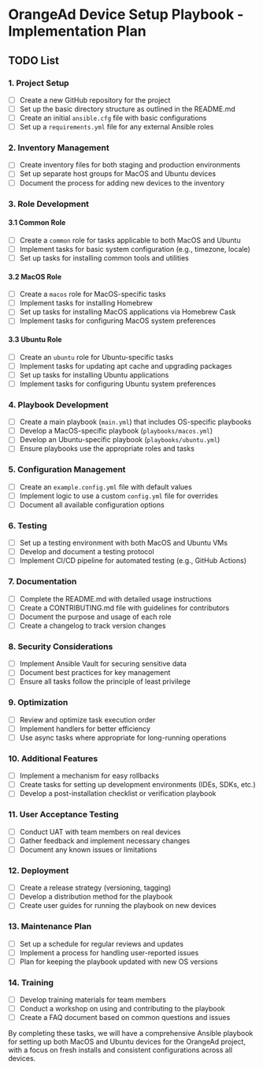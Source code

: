 # OrangeAd Device Setup Playbook - Implementation Plan

## TODO List

### 1. Project Setup

- [ ] Create a new GitHub repository for the project
- [ ] Set up the basic directory structure as outlined in the README.md
- [ ] Create an initial `ansible.cfg` file with basic configurations
- [ ] Set up a `requirements.yml` file for any external Ansible roles

### 2. Inventory Management

- [ ] Create inventory files for both staging and production environments
- [ ] Set up separate host groups for MacOS and Ubuntu devices
- [ ] Document the process for adding new devices to the inventory

### 3. Role Development

#### 3.1 Common Role

- [ ] Create a `common` role for tasks applicable to both MacOS and Ubuntu
- [ ] Implement tasks for basic system configuration (e.g., timezone, locale)
- [ ] Set up tasks for installing common tools and utilities

#### 3.2 MacOS Role

- [ ] Create a `macos` role for MacOS-specific tasks
- [ ] Implement tasks for installing Homebrew
- [ ] Set up tasks for installing MacOS applications via Homebrew Cask
- [ ] Implement tasks for configuring MacOS system preferences

#### 3.3 Ubuntu Role

- [ ] Create an `ubuntu` role for Ubuntu-specific tasks
- [ ] Implement tasks for updating apt cache and upgrading packages
- [ ] Set up tasks for installing Ubuntu applications
- [ ] Implement tasks for configuring Ubuntu system preferences

### 4. Playbook Development

- [ ] Create a main playbook (`main.yml`) that includes OS-specific playbooks
- [ ] Develop a MacOS-specific playbook (`playbooks/macos.yml`)
- [ ] Develop an Ubuntu-specific playbook (`playbooks/ubuntu.yml`)
- [ ] Ensure playbooks use the appropriate roles and tasks

### 5. Configuration Management

- [ ] Create an `example.config.yml` file with default values
- [ ] Implement logic to use a custom `config.yml` file for overrides
- [ ] Document all available configuration options

### 6. Testing

- [ ] Set up a testing environment with both MacOS and Ubuntu VMs
- [ ] Develop and document a testing protocol
- [ ] Implement CI/CD pipeline for automated testing (e.g., GitHub Actions)

### 7. Documentation

- [ ] Complete the README.md with detailed usage instructions
- [ ] Create a CONTRIBUTING.md file with guidelines for contributors
- [ ] Document the purpose and usage of each role
- [ ] Create a changelog to track version changes

### 8. Security Considerations

- [ ] Implement Ansible Vault for securing sensitive data
- [ ] Document best practices for key management
- [ ] Ensure all tasks follow the principle of least privilege

### 9. Optimization

- [ ] Review and optimize task execution order
- [ ] Implement handlers for better efficiency
- [ ] Use async tasks where appropriate for long-running operations

### 10. Additional Features

- [ ] Implement a mechanism for easy rollbacks
- [ ] Create tasks for setting up development environments (IDEs, SDKs, etc.)
- [ ] Develop a post-installation checklist or verification playbook

### 11. User Acceptance Testing

- [ ] Conduct UAT with team members on real devices
- [ ] Gather feedback and implement necessary changes
- [ ] Document any known issues or limitations

### 12. Deployment

- [ ] Create a release strategy (versioning, tagging)
- [ ] Develop a distribution method for the playbook
- [ ] Create user guides for running the playbook on new devices

### 13. Maintenance Plan

- [ ] Set up a schedule for regular reviews and updates
- [ ] Implement a process for handling user-reported issues
- [ ] Plan for keeping the playbook updated with new OS versions

### 14. Training

- [ ] Develop training materials for team members
- [ ] Conduct a workshop on using and contributing to the playbook
- [ ] Create a FAQ document based on common questions and issues

By completing these tasks, we will have a comprehensive Ansible playbook for setting up both MacOS and Ubuntu devices for the OrangeAd project, with a focus on fresh installs and consistent configurations across all devices.
